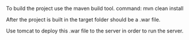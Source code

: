 To build the project use the maven build tool.
command: mvn clean install

After the project is built in the target folder should be a .war file.

Use tomcat to deploy this .war file to the server in order to run the server.

